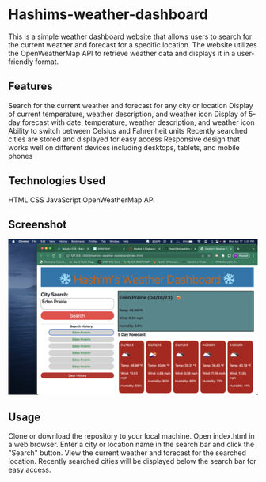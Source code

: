 # Hashims-weather-dashboard
This is a simple weather dashboard website that allows users to search for the current weather and forecast for a specific location. The website utilizes the OpenWeatherMap API to retrieve weather data and displays it in a user-friendly format.

## Features
Search for the current weather and forecast for any city or location
Display of current temperature, weather description, and weather icon
Display of 5-day forecast with date, temperature, weather description, and weather icon
Ability to switch between Celsius and Fahrenheit units
Recently searched cities are stored and displayed for easy access
Responsive design that works well on different devices including desktops, tablets, and mobile phones
## Technologies Used
HTML
CSS
JavaScript
OpenWeatherMap API

## Screenshot
<img src="./assets/img/Screenshot 2023-04-17 at 5.20.10 PM.png">

## Usage
Clone or download the repository to your local machine.
Open index.html in a web browser.
Enter a city or location name in the search bar and click the "Search" button.
View the current weather and forecast for the searched location.
Recently searched cities will be displayed below the search bar for easy access.